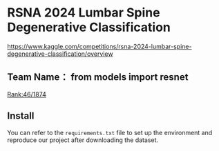 # RSNA 2024 Lumbar Spine Degenerative Classification
https://www.kaggle.com/competitions/rsna-2024-lumbar-spine-degenerative-classification/overview

## Team Name： from models import resnet
[Rank:46/1874](https://www.kaggle.com/competitions/rsna-2024-lumbar-spine-degenerative-classification/leaderboard)

## Install
You can refer to the `requirements.txt` file to set up the environment and reproduce our project after downloading the dataset.
